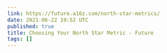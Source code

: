 ```yaml
---
link: https://future.a16z.com/north-star-metrics/
date: 2021-06-22 19:52 UTC
published: true
title: Choosing Your North Star Metric - Future
tags: []
---
```



